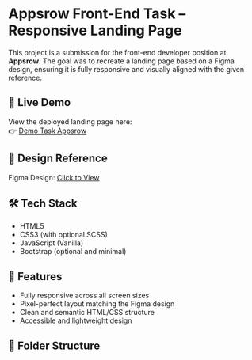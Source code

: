 # Appsrow Front-End Task – Responsive Landing Page

This project is a submission for the front-end developer position at **Appsrow**. The goal was to recreate a landing page based on a Figma design, ensuring it is fully responsive and visually aligned with the given reference.

## 🔗 Live Demo
View the deployed landing page here:  
👉 [Demo Task Appsrow](https://demo-task-appsrow.netlify.app/)

## 📐 Design Reference
Figma Design: [Click to View](https://www.figma.com/design/qxArYSg4c9aVVDihhQn7TC/Demo-Task?node-id=1594-28&t=3itmq0YwRZFpDtPV-1)

## 🛠 Tech Stack
- HTML5
- CSS3 (with optional SCSS)
- JavaScript (Vanilla)
- Bootstrap (optional and minimal)

## 📱 Features
- Fully responsive across all screen sizes
- Pixel-perfect layout matching the Figma design
- Clean and semantic HTML/CSS structure
- Accessible and lightweight design

## 📁 Folder Structure
